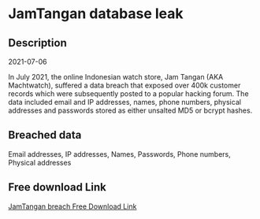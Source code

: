 # JamTangan database leak

## Description

2021-07-06

In July 2021, the online Indonesian watch store, Jam Tangan (AKA Machtwatch), suffered a data breach that exposed over 400k customer records which were subsequently posted to a popular hacking forum. The data included email and IP addresses, names, phone numbers, physical addresses and passwords stored as either unsalted MD5 or bcrypt hashes.

## Breached data

Email addresses, IP addresses, Names, Passwords, Phone numbers, Physical addresses

## Free download Link

[JamTangan breach Free Download Link](https://tinyurl.com/2b2k277t)